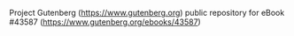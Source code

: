 Project Gutenberg (https://www.gutenberg.org) public repository for eBook #43587 (https://www.gutenberg.org/ebooks/43587)
